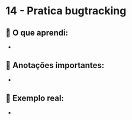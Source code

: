 # 14 - Pratica bugtracking

## 🧠 O que aprendi:

- 

## 📝 Anotações importantes:

- 

## 💬 Exemplo real:

- 
